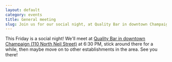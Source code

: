 ```yaml
---
layout: default
category: events
title: General meeting
slug: Join us for our social night, at Quality Bar in downtown Champaign!
---
```


This Friday is a social night! We'll meet at <a
href="http://goo.gl/maps/akQfq">Quality Bar in downtown Champaign (110 North
Neil Street)</a> at 6:30 PM, stick around there for a while, then maybe move
on to other establishments in the area. See you there!
